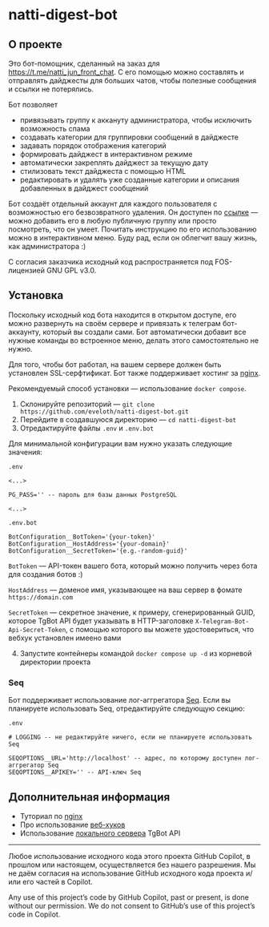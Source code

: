 # natti-digest-bot

## О проекте

Это бот-помощник, сделанный на заказ для https://t.me/natti_jun_front_chat. С его помощью можно составлять и отправлять дайджесты для больших чатов, чтобы полезные сообщения и ссылки не потерялись. 

Бот позволяет
- привязывать группу к аккануту администратора, чтобы исключить возможность спама
- создавать категории для группировки сообщений в дайджесте
- задавать порядок отображения категорий
- формировать дайджест в интерактивном режиме
- автоматически закреплять дайджест за текущую дату
- стилизовать текст дайджеста с помощью HTML
- редактировать и удалять уже созданные категории и описания добавленных в дайджест сообщений

Бот создаёт отдельный аккаунт для каждого пользователя с возможностью его безвозвратного удаления. Он доступен по [ссылке](https://t.me/natti_digest_bot) —  можно добавить его в любую публичную группу или просто посмотреть, что он умеет. Почитать инструкцию по его использованию можно в интерактивном меню. Буду рад, если он облегчит вашу жизнь, как администратора :)

С согласия заказчика исходный код распространяется под FOS-лицензией GNU GPL v3.0.

## Установка

Поскольку исходный код бота находится в открытом доступе, его можно развернуть на своём сервере и привязать к телеграм бот-аккаунту, который вы создали сами. Бот автоматически добавит все нужные команды во встроенное меню, делать этого самостоятельно не нужно. 

Для того, чтобы бот работал, на вашем сервере должен быть установлен SSL-серфтификат. Бот также поддерживает хостинг за [nginx](https://nginx.org/).

Рекомендуемый способ установки — использование `docker compose`.

1. Склонируйте репозиторий — `git clone https://github.com/eveloth/natti-digest-bot.git`
2. Перейдите в создавшуюся директорию — `cd natti-digest-bot`
3. Отредактируйте файлы `.env` и `.env.bot`

Для минимальной конфигурации вам нужно указать следующие значения:

```env
.env

<...>

PG_PASS='' -- пароль для базы данных PostgreSQL

<...>
```

```env
.env.bot

BotConfiguration__BotToken='{your-token}'
BotConfiguration__HostAddress='{your-domain}'
BotConfiguration__SecretToken='{e.g.-random-guid}'
```

`BotToken` — API-токен вашего бота, который можно получить через бота для создания ботов :)

`HostAddress` — доменое имя, указывающее на ваш сервер в фомате `https://domain.com`

`SecretToken` — секретное значение, к примеру, сгенерированный GUID, которое TgBot API будет указывать в HTTP-заголовке `X-Telegram-Bot-Api-Secret-Token`, с помощью которого вы можете удостовериться, что вебхук установлен имеено вами

4. Запустите контейнеры командой `docker compose up -d` из корневой директории проекта

### Seq

Бот поддерживает использование лог-аггрегатора [Seq](https://datalust.co/seq). Если вы планируете использовать Seq, отредактируйте следующую секцию:

```
.env

# LOGGING -- не редактируйте ничего, если не планируете использовать Seq

SEQOPTIONS__URL='http://localhost' -- адрес, по которому доступен лог-аггрегатор Seq
SEQOPTIONS__APIKEY='' -- API-ключ Seq        
```

## Дополнительная информация

- Туториал по [nginx](https://www.freecodecamp.org/news/the-nginx-handbook/)
- Про использование [веб-хуков]([https://core.telegram.org/bots/webhooks](https://core.telegram.org/bots/webhooks))
- Использование [локального сервера](https://core.telegram.org/bots/api#using-a-local-bot-api-server) TgBot API

---

Любое использование исходного кода этого проекта GitHub Copilot, в прошлом или настоящем, осуществляется без нашего разрешения. Мы не даём согласия на использование GitHub исходного кода проекта и/или его частей в Copilot.

Any use of this project’s code by GitHub Copilot, past or present, is done without our permission. We do not consent to GitHub’s use of this project’s code in Copilot.

